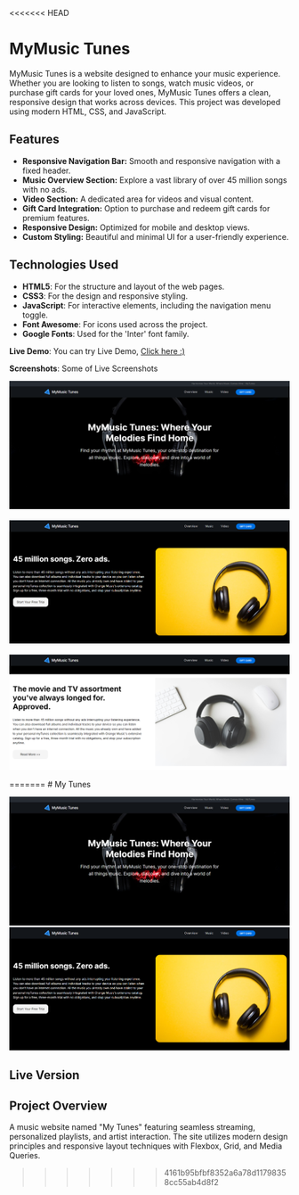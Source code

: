 <<<<<<< HEAD
# MyMusic Tunes

MyMusic Tunes is a website designed to enhance your music experience. Whether you are looking to listen to songs, watch music videos, or purchase gift cards for your loved ones, MyMusic Tunes offers a clean, responsive design that works across devices. This project was developed using modern HTML, CSS, and JavaScript.

## Features
- **Responsive Navigation Bar:** Smooth and responsive navigation with a fixed header.
- **Music Overview Section:** Explore a vast library of over 45 million songs with no ads.
- **Video Section:** A dedicated area for videos and visual content.
- **Gift Card Integration:** Option to purchase and redeem gift cards for premium features.
- **Responsive Design:** Optimized for mobile and desktop views.
- **Custom Styling:** Beautiful and minimal UI for a user-friendly experience.

## Technologies Used
- **HTML5**: For the structure and layout of the web pages.
- **CSS3**: For the design and responsive styling.
- **JavaScript**: For interactive elements, including the navigation menu toggle.
- **Font Awesome**: For icons used across the project.
- **Google Fonts**: Used for the 'Inter' font family.


**Live Demo**:
You can try Live Demo, [Click here :)]()

**Screenshots**: Some of Live Screenshots 
<p >
    <img src="MyTunes_img1.png" >
    <br><br>
    <img src="MyTunes_img2.png">
    <br><br>
    <img src="MyTunes_img3.png">
</p>
=======
# My Tunes


<p >
    <img src="MyTunes_img1.png" > <br>
    <img src="MyTunes_img2.png">
</p>

## Live Version

<!-- **[Click here! :)](file:///D:/Major%20Projects/Hackathon%201.0/1.%20My%20Tunes/index.html)** -->

## Project Overview

A music website named "My Tunes" featuring seamless streaming, personalized playlists, and artist interaction. The site utilizes modern design principles and responsive layout techniques with Flexbox, Grid, and Media Queries.
>>>>>>> 4161b95bfbf8352a6a78d11798358cc55ab4d8f2
